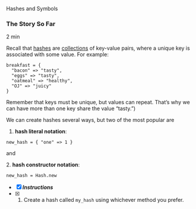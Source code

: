Hashes and Symbols

### The Story So Far

2 min

Recall that [hashes](https://www.codecademy.com/resources/docs/ruby/hashes) are [collections](https://www.codecademy.com/courses/learn-ruby/lessons/ruby-data-structures/exercises/introduction-to-hashes) of key-value pairs, where a unique key is associated with some value. For example:

```
breakfast = { 
  "bacon" => "tasty",
  "eggs" => "tasty",
  "oatmeal" => "healthy",
  "OJ" => "juicy"
}
```

Remember that keys must be unique, but values can repeat. That’s why we can have more than one key share the value “tasty.”)

We can create hashes several ways, but two of the most popular are

1. **hash literal notation**:

```
new_hash = { "one" => 1 }
```

and

2. **hash constructor notation**:

```
new_hash = Hash.new
```

- [x] ***Instructions***
- [x] 1. Create a hash called `my_hash` using whichever method you prefer.
